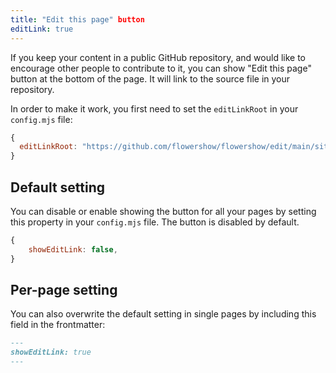 ```yaml
---
title: "Edit this page" button
editLink: true
---
```


If you keep your content in a public GitHub repository, and would like to encourage other people to contribute to it, you can show "Edit this page" button at the bottom of the page. It will link to the source file in your repository.

In order to make it work, you first need to set the `editLinkRoot` in your `config.mjs` file:

```js
{
  editLinkRoot: "https://github.com/flowershow/flowershow/edit/main/site/content"; //example
}
```

## Default setting

You can disable or enable showing the button for all your pages by setting this property in your `config.mjs` file. The button is disabled by default.

```js
{
	showEditLink: false,
}
```

## Per-page setting

You can also overwrite the default setting in single pages by including this field in the frontmatter:

```md
---
showEditLink: true
---
```
